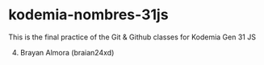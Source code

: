 # kodemia-nombres-31js
This is the final practice of the Git &amp; Github classes for Kodemia Gen 31 JS

4. Brayan Almora (braian24xd)